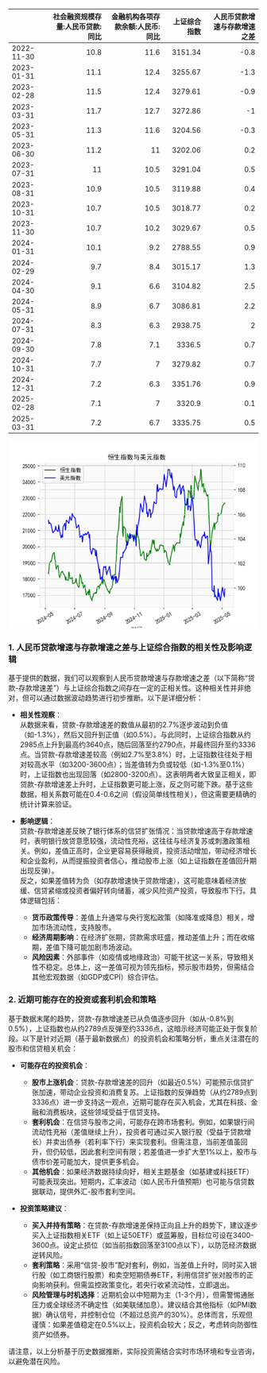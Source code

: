 |            |   社会融资规模存量:人民币贷款:同比 |   金融机构各项存款余额:人民币:同比 |   上证综合指数 |   人民币贷款增速与存款增速之差 |
|:-----------|-----------------------------------:|-----------------------------------:|---------------:|-------------------------------:|
| 2022-11-30 |                               10.8 |                               11.6 |        3151.34 |                           -0.8 |
| 2023-01-31 |                               11.1 |                               12.4 |        3255.67 |                           -1.3 |
| 2023-02-28 |                               11.5 |                               12.4 |        3279.61 |                           -0.9 |
| 2023-03-31 |                               11.7 |                               12.7 |        3272.86 |                           -1   |
| 2023-05-31 |                               11.3 |                               11.6 |        3204.56 |                           -0.3 |
| 2023-06-30 |                               11.2 |                               11   |        3202.06 |                            0.2 |
| 2023-07-31 |                               11   |                               10.5 |        3291.04 |                            0.5 |
| 2023-08-31 |                               10.9 |                               10.5 |        3119.88 |                            0.4 |
| 2023-10-31 |                               10.7 |                               10.5 |        3018.77 |                            0.2 |
| 2023-11-30 |                               10.7 |                               10.2 |        3029.67 |                            0.5 |
| 2024-01-31 |                               10.1 |                                9.2 |        2788.55 |                            0.9 |
| 2024-02-29 |                                9.7 |                                8.4 |        3015.17 |                            1.3 |
| 2024-04-30 |                                9.1 |                                6.6 |        3104.82 |                            2.5 |
| 2024-05-31 |                                8.9 |                                6.7 |        3086.81 |                            2.2 |
| 2024-07-31 |                                8.3 |                                6.3 |        2938.75 |                            2   |
| 2024-09-30 |                                7.8 |                                7.1 |        3336.5  |                            0.7 |
| 2024-10-31 |                                7.7 |                                7   |        3279.82 |                            0.7 |
| 2024-12-31 |                                7.2 |                                6.3 |        3351.76 |                            0.9 |
| 2025-02-28 |                                7.1 |                                7   |        3320.9  |                            0.1 |
| 2025-03-31 |                                7.2 |                                6.7 |        3335.75 |                            0.5 |

![图](RSI_USDX.png)

### 1. 人民币贷款增速与存款增速之差与上证综合指数的相关性及影响逻辑

基于提供的数据，我们可以观察到人民币贷款增速与存款增速之差（以下简称“贷款-存款增速差”）与上证综合指数之间存在一定的正相关性。这种相关性并非绝对，但可以通过数据波动趋势进行初步推断。以下是详细分析：

- **相关性观察**：  
  从数据来看，贷款-存款增速差的数值从最初的2.7%逐步波动到负值（如-1.3%），然后又回升到正值（如0.5%）。与此同时，上证综合指数从约2985点上升到最高约3640点，随后回落至约2790点，并最终回升至约3336点。当贷款-存款增速差较高（例如2.7%至3.8%）时，上证指数往往处于相对较高水平（如3200-3600点）；当差值转为负或较低（如-1.3%至0.1%）时，上证指数也出现回落（如2800-3200点）。这表明两者大致呈正相关，即贷款-存款增速差上升时，上证指数更可能上涨，反之则可能下跌。基于这些数据，相关系数可能在0.4-0.6之间（假设简单线性相关），但这需要更精确的统计计算来验证。

- **影响逻辑**：  
  贷款-存款增速差反映了银行体系的信贷扩张情况：当贷款增速高于存款增速时，表明银行放贷意愿较强，流动性充裕，这往往与经济复苏或刺激政策相关。例如，差值正高时，企业更容易获得融资，投资活动增加，带动经济增长和企业盈利，从而提振投资者信心，推动股市上涨（如上证指数在差值回升期出现反弹）。  
  反之，如果差值转为负（如存款增速快于贷款增速），这可能意味着经济放缓、信贷紧缩或投资者偏好转向储蓄，减少风险资产投资，导致股市下行。具体逻辑包括：  
  - **货币政策传导**：差值上升通常与央行宽松政策（如降准或降息）相关，增加市场流动性，支持股市。  
  - **经济周期影响**：在经济扩张期，贷款需求旺盛，推动差值上升；而在收缩期，差值下降可能加剧市场波动。  
  - **风险因素**：外部事件（如疫情或地缘政治）可能干扰这一关系，导致相关性不稳定。总体上，这一差值可视为领先指标，预示股市趋势，但需结合其他宏观数据（如GDP或CPI）综合评估。

### 2. 近期可能存在的投资或套利机会和策略

基于数据末尾的趋势，贷款-存款增速差已从负值逐步回升（如从-0.8%到0.5%），上证指数也从约2789点反弹至约3336点，这暗示经济可能正处于恢复阶段。以下是针对近期（基于最新数据点）的投资机会和策略分析，重点关注潜在的股市和信贷相关机会：

- **可能存在的投资机会**：  
  - **股市上涨机会**：贷款-存款增速差的回升（如最近0.5%）可能预示信贷扩张加速，带动企业投资和消费复苏。上证指数的反弹趋势（从约2789点到3336点）进一步支持这一观点，近期可能存在买入机会，尤其在科技、金融和消费板块，这些领域受益于信贷支持。  
  - **套利机会**：在信贷与股市之间，可能存在跨市场套利。例如，如果银行间流动性充裕（差值继续上升），投资者可通过买入银行股（受益于贷款增长）并卖出债券（若利率下行）来实现套利。但需注意，当前差值虽回升，但仍较低，因此套利空间有限；若差值进一步扩大至1%以上，股市与债市价差可能加大，提供更多机会。  
  - **其他机会**：如果经济数据持续向好，相关主题基金（如基建或科技ETF）可能表现突出。短期内，汇率波动（如人民币升值预期）也可能与信贷数据联动，提供外汇-股市套利空间。

- **投资策略建议**：  
  - **买入并持有策略**：在贷款-存款增速差保持正向且上升的趋势下，建议逐步买入上证指数相关ETF（如上证50ETF）或蓝筹股，目标位可设在3400-3600点。设定止损位（如当前指数回落至3100点以下），以防范经济数据逆转风险。  
  - **套利策略**：采用“信贷-股市”配对套利，例如，当差值上升时，同时买入银行股（如工商银行股票）和卖空短期债券ETF，利用信贷扩张对股市的正向影响获利。但需监控政策变化，若央行收紧流动性，立即退出。  
  - **风险管理与时机选择**：近期机会以中短期为主（1-3个月），但需警惕通胀压力或全球经济不确定性（如美联储加息）。建议结合其他指标（如PMI数据）确认信号，并控制仓位（不超过总资产的30%）。总体而言，乐观但谨慎：如果差值稳定在0.5%以上，投资机会较大；反之，考虑转向防御性资产如债券。  

请注意，以上分析基于历史数据推断，实际投资需结合实时市场环境和专业咨询，以避免潜在风险。